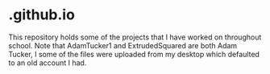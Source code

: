 # .github.io

This repository holds some of the projects that I have worked on throughout school. Note that AdamTucker1 and ExtrudedSquared are both Adam Tucker, I some of the files were uploaded from my desktop which defaulted to an old account I had.

